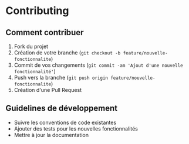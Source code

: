 # Contributing

## Comment contribuer

1. Fork du projet
2. Création de votre branche (`git checkout -b feature/nouvelle-fonctionnalite`)
3. Commit de vos changements (`git commit -am 'Ajout d'une nouvelle fonctionnalité'`)
4. Push vers la branche (`git push origin feature/nouvelle-fonctionnalite`)
5. Création d'une Pull Request

## Guidelines de développement

- Suivre les conventions de code existantes
- Ajouter des tests pour les nouvelles fonctionnalités
- Mettre à jour la documentation
